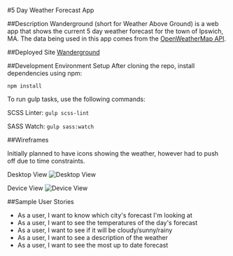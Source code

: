 #5 Day Weather Forecast App

##Description
Wanderground (short for Weather Above Ground) is a web app that shows the current 5 day weather forecast for the town of Ipswich, MA. The data being used in this app comes from the [OpenWeatherMap API](http://openweathermap.org/forecast5).

##Deployed Site
[Wanderground](https://wanderground.firebaseapp.com/#/forecast)

##Development Environment Setup
After cloning the repo, install dependencies using npm:

`npm install`

To run gulp tasks, use the following commands:

SCSS Linter:
`gulp scss-lint`

SASS Watch:
`gulp sass:watch`

##Wireframes

Initially planned to have icons showing the weather, however had to push off due to time constraints.

Desktop View
![Desktop View](http://i.imgur.com/Bs4hU6s.png)

Device View
![Device View](http://i.imgur.com/6zFALxW.png)


##Sample User Stories
- As a user, I want to know which city's forecast I'm looking at
- As a user, I want to see the temperatures of the day's forecast
- As a user, I want to see if it will be cloudy/sunny/rainy
- As a user, I want to see a description of the weather
- As a user, I want to see the most up to date forecast
